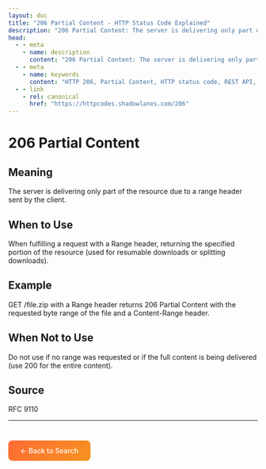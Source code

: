 ```yaml
---
layout: doc
title: "206 Partial Content - HTTP Status Code Explained"
description: "206 Partial Content: The server is delivering only part of the resource due to a range header sent by the client."
head:
  - - meta
    - name: description
      content: "206 Partial Content: The server is delivering only part of the resource due to a range header sent by the client."
  - - meta
    - name: keywords
      content: "HTTP 206, Partial Content, HTTP status code, REST API, web development"
  - - link
    - rel: canonical
      href: "https://httpcodes.shadowlanes.com/206"
---
```


# 206 Partial Content

## Meaning

The server is delivering only part of the resource due to a range header sent by the client.

## When to Use

When fulfilling a request with a Range header, returning the specified portion of the resource (used for resumable downloads or splitting downloads).

## Example

GET /file.zip with a Range header returns 206 Partial Content with the requested byte range of the file and a Content-Range header.

## When Not to Use

Do not use if no range was requested or if the full content is being delivered (use 200 for the entire content).

## Source

RFC 9110

---

<div style="margin-top: 40px;">
  <a href="/" style="display: inline-block; padding: 12px 24px; background: linear-gradient(135deg, #ff6b35, #f7931e); color: white; text-decoration: none; border-radius: 8px; font-weight: 500;">← Back to Search</a>
</div>
